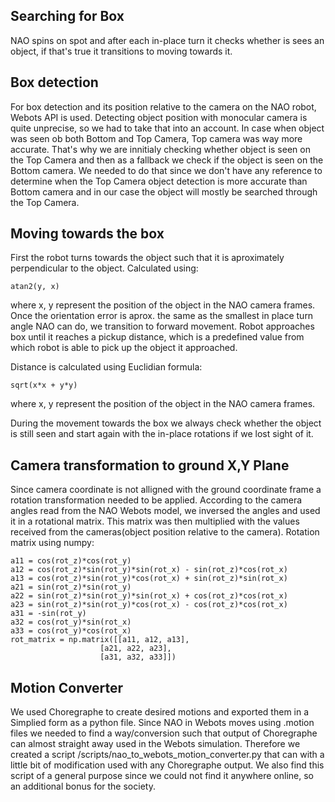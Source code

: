 ## Searching for Box

NAO spins on spot and after each in-place turn it checks whether is sees an object, if that's true it transitions to moving towards it.

## Box detection

For box detection and its position relative to the camera on the NAO robot, Webots API is used. 
Detecting object position with monocular camera is quite unprecise, so we had to take that into an account. In case when object was seen ob both Bottom and Top Camera, Top camera was way more accurate. That's why we are innitialy checking whether object is seen on the Top Camera and then as a fallback we check if the object is seen on the Bottom camera. We needed to do that since we don't have any reference to determine when the Top Camera object detection is more accurate than Bottom camera and in our case the object will mostly be searched through the Top Camera.

## Moving towards the box

First the robot turns towards the object such that it is aproximately perpendicular to the object. Calculated using:
	
	atan2(y, x) 

where x, y represent the position of the object in the NAO camera frames.
Once the orientation error is aprox. the same as the smallest in place turn angle NAO can do, we transition to forward movement.
Robot approaches box until it reaches a pickup distance, which is a predefined value from which robot is able to pick up the object it approached.

Distance is calculated using Euclidian formula:

	sqrt(x*x + y*y)

where x, y represent the position of the object in the NAO camera frames.

During the movement towards the box we always check whether the object is still seen and start again with the in-place rotations if we lost sight of it.

## Camera transformation to ground X,Y Plane

Since camera coordinate is not alligned with the ground coordinate frame a rotation transformation needed to be applied. According to the camera angles read from the NAO Webots model, we inversed the angles and used it in a rotational matrix. This matrix was then multiplied with the values received from the cameras(object position relative to the camera).
Rotation matrix using numpy:

	a11 = cos(rot_z)*cos(rot_y)
	a12 = cos(rot_z)*sin(rot_y)*sin(rot_x) - sin(rot_z)*cos(rot_x)
	a13 = cos(rot_z)*sin(rot_y)*cos(rot_x) + sin(rot_z)*sin(rot_x)
	a21 = sin(rot_z)*sin(rot_y)
	a22 = sin(rot_z)*sin(rot_y)*sin(rot_x) + cos(rot_z)*cos(rot_x)
	a23 = sin(rot_z)*sin(rot_y)*cos(rot_x) - cos(rot_z)*cos(rot_x)
	a31 = -sin(rot_y)
	a32 = cos(rot_y)*sin(rot_x)
	a33 = cos(rot_y)*cos(rot_x)
	rot_matrix = np.matrix([[a11, a12, a13],
                        [a21, a22, a23],
                        [a31, a32, a33]])

## Motion Converter

We used Choregraphe to create desired motions and exported them in a Simplied form as a python file. 
Since NAO in Webots moves using .motion files we needed to find a way/conversion such that output of Choregraphe can almost straight away used in the Webots simulation.
Therefore we created a script /scripts/nao_to_webots_motion_converter.py that can with a little bit of modification used with any Choregraphe output.
We also find this script of a general purpose since we could not find it anywhere online, so an additional bonus for the society.

